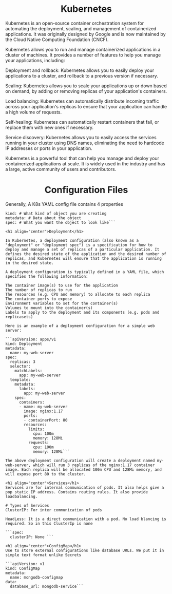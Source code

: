 <h1 align="center">Kubernetes</h1>

Kubernetes is an open-source container orchestration system for automating the deployment, scaling, and management of containerized applications. It was originally designed by Google and is now maintained by the Cloud Native Computing Foundation (CNCF).

Kubernetes allows you to run and manage containerized applications in a cluster of machines. It provides a number of features to help you manage your applications, including:

Deployment and rollback: Kubernetes allows you to easily deploy your applications to a cluster, and rollback to a previous version if necessary.

Scaling: Kubernetes allows you to scale your applications up or down based on demand, by adding or removing replicas of your application's containers.

Load balancing: Kubernetes can automatically distribute incoming traffic across your application's replicas to ensure that your application can handle a high volume of requests.

Self-healing: Kubernetes can automatically restart containers that fail, or replace them with new ones if necessary.

Service discovery: Kubernetes allows you to easily access the services running in your cluster using DNS names, eliminating the need to hardcode IP addresses or ports in your application.

Kubernetes is a powerful tool that can help you manage and deploy your containerized applications at scale. It is widely used in the industry and has a large, active community of users and contributors.

<h1 align="center">Configuration Files</h1>

Generally, A K8s YAML config file contains 4 properties

```apiVersion: # Which version of the API you are using
kind: # What kind of object you are creating
metadata: # Data about the object
spec: # What you want the object to look like```

<h1 align="center">Deployment</h1>

In Kubernetes, a deployment configuration (also known as a "deployment" or "deployment spec") is a specification for how to deploy and manage a set of replicas of a particular application. It defines the desired state of the application and the desired number of replicas, and Kubernetes will ensure that the application is running in the desired state.

A deployment configuration is typically defined in a YAML file, which specifies the following information:

The container image(s) to use for the application
The number of replicas to run
The resources (e.g. CPU and memory) to allocate to each replica
The container ports to expose
Environment variables to set for the container(s)
Volumes to mount into the container(s)
Labels to apply to the deployment and its components (e.g. pods and replicasets)

Here is an example of a deployment configuration for a simple web server:

```apiVersion: apps/v1
kind: Deployment
metadata:
  name: my-web-server
spec:
  replicas: 3
  selector:
    matchLabels:
      app: my-web-server
  template:
    metadata:
      labels:
        app: my-web-server
    spec:
      containers:
      - name: my-web-server
        image: nginx:1.17
        ports:
        - containerPort: 80
        resources:
          limits:
            cpu: 100m
            memory: 128Mi
          requests:
            cpu: 100m
            memory: 128Mi```

The above deployment configuration will create a deployment named my-web-server, which will run 3 replicas of the nginx:1.17 container image. Each replica will be allocated 100m CPU and 128Mi memory, and will expose port 80 to the cluster.

<h1 align="center">Services</h1>
Services are for internal communication of pods. It also helps give a pop static IP address. Contains routing rules. It also provide loadbalancing.

# Types of Services
ClusterIP: For inter communication of pods

HeadLess: It is a direct communication with a pod. No load blancing is required. So in this ClusterIp is none

```spec:
  clusterIP: None ```

<h1 align="center">ConfigMap</h1>
Use to store external configurations like database URLs. We put it in simple text format unlike Secrets

```apiVersion: v1
kind: ConfigMap
metadata:
  name: mongodb-configmap
data:
  database_url: mongodb-service```



